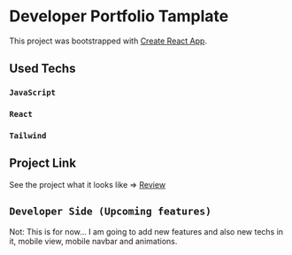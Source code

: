 # Developer Portfolio Tamplate 

This project was bootstrapped with [Create React App](https://github.com/facebook/create-react-app).

## Used Techs

### `JavaScript`
### `React`
### `Tailwind`




## Project Link

See the project what it looks like => [Review](https://berkinkinay.dev/)

## `Developer Side (Upcoming features)`

Not: This is for now...  I am going to add new features and also new techs in it,
     mobile view, mobile navbar and animations.
